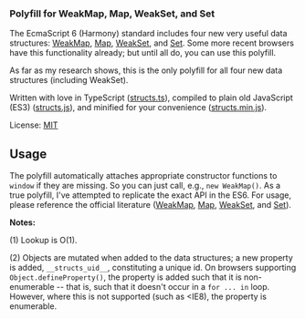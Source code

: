 ### Polyfill for WeakMap, Map, WeakSet, and Set

The EcmaScript 6 (Harmony) standard includes four new very useful data structures:  [WeakMap](https://developer.mozilla.org/en-US/docs/Web/JavaScript/Reference/Global_Objects/WeakMap), [Map](https://developer.mozilla.org/en-US/docs/Web/JavaScript/Reference/Global_Objects/Map), [WeakSet](https://developer.mozilla.org/en-US/docs/Web/JavaScript/Reference/Global_Objects/WeakSet), and [Set](https://developer.mozilla.org/en-US/docs/Web/JavaScript/Reference/Global_Objects/Set).  Some more recent browsers have this functionality already; but until all do, you can use this polyfill.

As far as my research shows, this is the only polyfill for all four new data structures (including WeakSet).

Written with love in TypeScript ([structs.ts](https://github.com/dregre/structs-polyfill/blob/master/structs.ts)), compiled to plain old JavaScript (ES3) ([structs.js](https://github.com/dregre/structs-polyfill/blob/master/structs.js)), and minified for your convenience ([structs.min.js](https://github.com/dregre/structs-polyfill/blob/master/structs.min.js)).

License: [MIT](https://tldrlegal.com/license/mit-license)

## Usage

The polyfill automatically attaches appropriate constructor functions to `window` if they are missing.  So you can just call, e.g., `new WeakMap()`.  As a true polyfill, I've attempted to replicate the exact API in the ES6. For usage, please reference the official literature ([WeakMap](https://developer.mozilla.org/en-US/docs/Web/JavaScript/Reference/Global_Objects/WeakMap), [Map](https://developer.mozilla.org/en-US/docs/Web/JavaScript/Reference/Global_Objects/Map), [WeakSet](https://developer.mozilla.org/en-US/docs/Web/JavaScript/Reference/Global_Objects/WeakSet), and [Set](https://developer.mozilla.org/en-US/docs/Web/JavaScript/Reference/Global_Objects/Set)).

__Notes:__

(1) Lookup is O(1).

(2) Objects are mutated when added to the data structures; a new property is added, `__structs_uid__`, constituting a unique id.  On browsers supporting `Object.defineProperty()`, the property is added such that it is non-enumerable -- that is, such that it doesn't occur in a `for ... in` loop.  However, where this is not supported (such as <IE8), the property is enumerable.

